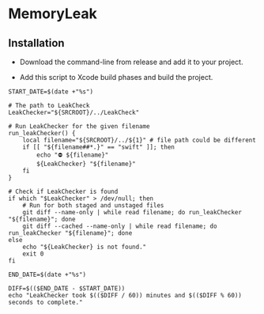 # MemoryLeak

## Installation

- Download the command-line from release and add it to your project.

- Add this script to Xcode build phases and build the project.
```
START_DATE=$(date +"%s")

# The path to LeakCheck
LeakChecker="${SRCROOT}/../LeakCheck"

# Run LeakChecker for the given filename
run_leakChecker() {
    local filename="${SRCROOT}/../${1}" # file path could be different
    if [[ "${filename##*.}" == "swift" ]]; then
        echo "⛔️ ${filename}"
        ${LeakChecker} "${filename}"
    fi
}

# Check if LeakChecker is found
if which "$LeakChecker" > /dev/null; then
    # Run for both staged and unstaged files
    git diff --name-only | while read filename; do run_leakChecker "${filename}"; done
    git diff --cached --name-only | while read filename; do run_leakChecker "${filename}"; done
else
    echo "${LeakChecker} is not found."
    exit 0
fi

END_DATE=$(date +"%s")

DIFF=$(($END_DATE - $START_DATE))
echo "LeakChecker took $(($DIFF / 60)) minutes and $(($DIFF % 60)) seconds to complete."

```
